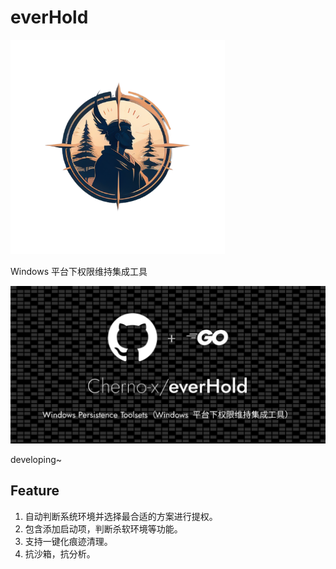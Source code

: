# everHold

<img src="./README.assets/f21e65d44a13398475c3abbb48eef4e771f201046e3d00155bfed29ffc03252b%20(1).png" alt="f21e65d44a13398475c3abbb48eef4e771f201046e3d00155bfed29ffc03252b (1)" style="zoom: 67%;" />

Windows 平台下权限维持集成工具 

![everHold](./assets/everHold.png)

developing~

## Feature
1. 自动判断系统环境并选择最合适的方案进行提权。
2. 包含添加启动项，判断杀软环境等功能。
3. 支持一键化痕迹清理。
4. 抗沙箱，抗分析。



